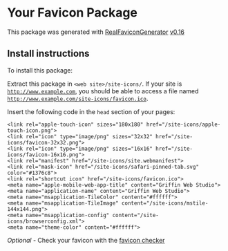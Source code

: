 # Your Favicon Package

This package was generated with [RealFaviconGenerator](https://realfavicongenerator.net/) [v0.16](https://realfavicongenerator.net/change_log#v0.16)

## Install instructions

To install this package:

Extract this package in <code>&lt;web site&gt;/site-icons/</code>. If your site is <code>http://www.example.com</code>, you should be able to access a file named <code>http://www.example.com/site-icons/favicon.ico</code>.

Insert the following code in the `head` section of your pages:

    <link rel="apple-touch-icon" sizes="180x180" href="/site-icons/apple-touch-icon.png">
    <link rel="icon" type="image/png" sizes="32x32" href="/site-icons/favicon-32x32.png">
    <link rel="icon" type="image/png" sizes="16x16" href="/site-icons/favicon-16x16.png">
    <link rel="manifest" href="/site-icons/site.webmanifest">
    <link rel="mask-icon" href="/site-icons/safari-pinned-tab.svg" color="#1376c8">
    <link rel="shortcut icon" href="/site-icons/favicon.ico">
    <meta name="apple-mobile-web-app-title" content="Griffin Web Studio">
    <meta name="application-name" content="Griffin Web Studio">
    <meta name="msapplication-TileColor" content="#ffffff">
    <meta name="msapplication-TileImage" content="/site-icons/mstile-144x144.png">
    <meta name="msapplication-config" content="/site-icons/browserconfig.xml">
    <meta name="theme-color" content="#ffffff">

*Optional* - Check your favicon with the [favicon checker](https://realfavicongenerator.net/favicon_checker)
